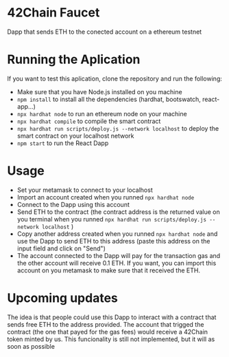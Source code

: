 # 42Chain Faucet

Dapp that sends ETH to the conected account on a ethereum testnet

# Running the Aplication

If you want to test this aplication, clone the repository and run the following:

* Make sure that you have Node.js installed on you machine
* `npm install` to install all the dependencies (hardhat, bootswatch, react-app...)
* `npx hardhat node` to run an ethereum node on your machine
* `npx hardhat compile` to compile the smart contract
* `npx hardhat run scripts/deploy.js --network localhost` to deploy the smart contract on your localhost network
* `npm start` to run the React Dapp

# Usage

* Set your metamask to connect to your localhost
* Import an account created when you runned `npx hardhat node`
* Connect to the Dapp using this account
* Send ETH to the contract (the contract address is the returned value on you terminal when you runned `npx hardhat run scripts/deploy.js --network localhost` )
* Copy another address created when you runned `npx hardhat node` and use the Dapp to send ETH to this address (paste this address on the input field and click on "Send")
* The account connected to the Dapp will pay for the transaction gas and the other account will receive 0.1 ETH. If you want, you can import this account on you metamask to make sure that it received the ETH.

# Upcoming updates

The idea is that people could use this Dapp to interact with a contract that sends free ETH to the address provided. The account that trigged the contract (the one that payed for the gas fees) would receive a 42Chain token minted by us. This funcionality is still not implemented, but it will as soon as possible
